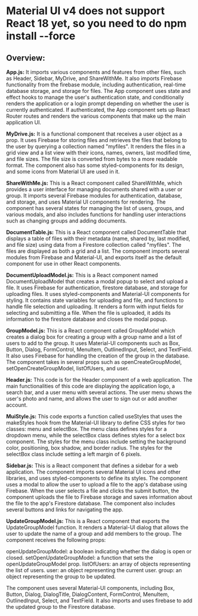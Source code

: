 # Material UI v4 does not support React 18 yet, so you need to do npm install --force

## Overview:

**App.js:**
It imports various components and features from other files, such as Header, Sidebar, MyDrive, and ShareWithMe. It also imports Firebase functionality from the firebase module, including authentication, real-time database storage, and storage for files. The App component uses state and effect hooks to manage the user's authentication state, and conditionally renders the application or a login prompt depending on whether the user is currently authenticated. If authenticated, the App component sets up React Router routes and renders the various components that make up the main application UI.

**MyDrive.js:**
It is a functional component that receives a user object as a prop. It uses Firebase for storing files and retrieves the files that belong to the user by querying a collection named "myfiles". It renders the files in a grid view and a list view with their icons, names, owners, last modified time, and file sizes. The file size is converted from bytes to a more readable format. The component also has some styled-components for its design, and some icons from Material UI are used in it.

**ShareWithMe.js:**
This is a React component called ShareWithMe, which provides a user interface for managing documents shared with a user or group. It imports several Firebase modules for authentication, database, and storage, and uses Material UI components for rendering. The component has several states for managing the list of users, groups, and various modals, and also includes functions for handling user interactions such as changing groups and adding documents.

**DocumentTable.js:**
This is a React component called DocumentTable that displays a table of files with their metadata (name, shared by, last modified, and file size) using data from a Firestore collection called "myfiles". The files are displayed as both a grid and a list. The component imports several modules from Firebase and Material-UI, and exports itself as the default component for use in other React components.

**DocumentUploadModel.js:**
This is a React component named DocumentUploadModel that creates a modal popup to select and upload a file. It uses Firebase for authentication, firestore database, and storage for uploading files. It uses styled-components and Material-UI components for styling. It contains state variables for uploading and file, and functions to handle file selection and uploading. It renders a form with input fields for selecting and submitting a file. When the file is uploaded, it adds its information to the firestore database and closes the modal popup.

**GroupModel.js:**
This is a React component called GroupModel which creates a dialog box for creating a group with a group name and a list of users to add to the group. It uses Material-UI components such as Box, Button, Dialog, FormControl, MenuItem, OutlinedInput, Select, and TextField. It also uses Firebase for handling the creation of the group in the database. The component takes in several props such as openCreateGroupModel, setOpenCreateGroupModel, listOfUsers, and user.

**Header.js:**
This code is for the Header component of a web application. 
The main functionalities of this code are displaying the application logo, a search bar, and a user menu with several actions. The user menu shows the user's photo and name, and allows the user to sign out or add another account.

**MuiStyle.js:**
This code exports a function called useStyles that uses the makeStyles hook from the Material-UI library to define CSS styles for two classes: menu and selectBox. The menu class defines styles for a dropdown menu, while the selectBox class defines styles for a select box component. The styles for the menu class include setting the background color, positioning, box shadow, and border radius. The styles for the selectBox class include setting a left margin of 6 pixels.


**Sidebar.js:**
This is a React component that defines a sidebar for a web application. The component imports several Material UI icons and other libraries, and uses styled-components to define its styles. The component uses a modal to allow the user to upload a file to the app's database using Firebase. When the user selects a file and clicks the submit button, the component uploads the file to Firebase storage and saves information about the file to the app's Firestore database. The component also includes several buttons and links for navigating the app.

**UpdateGroupModel.js:**
This is a React component that exports the UpdateGroupModel function. It renders a Material-UI dialog that allows the user to update the name of a group and add members to the group. The component receives the following props:

openUpdateGroupModel: a boolean indicating whether the dialog is open or closed.
setOpenUpdateGroupModel: a function that sets the openUpdateGroupModel prop.
listOfUsers: an array of objects representing the list of users.
user: an object representing the current user.
group: an object representing the group to be updated.

The component uses several Material-UI components, including Box, Button, Dialog, DialogTitle, DialogContent, FormControl, MenuItem, OutlinedInput, Select, and TextField. It also imports and uses firebase to add the updated group to the Firestore database.
